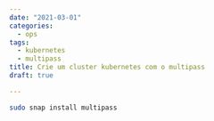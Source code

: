 ```yaml
---
date: "2021-03-01"
categories:
  - ops
tags:
  - kubernetes
  - multipass
title: Crie um cluster kubernetes com o multipass
draft: true

---
```


```bash
sudo snap install multipass
```
